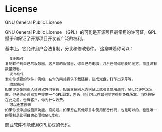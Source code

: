 # License

GNU General Public License

GNU General Public License （GPL）的可能是开源项目最常用的许可证。GPL赋予和保证了开源项目开发者广泛的权利。

基本上，它允许用户合法复制，分发和修改软件。 这意味着你可以：
```
  复制软件
复制软件到自己的服务器，客户端的服务器，你自己的电脑，几乎任何你想要的地方，而且没有数量限制。
  发布软件
发布你想要的软件，例如，在你的网站提供下载链接，刻成光盘，打印出来等等。
  收取费用
如果你想在向别人提供软件时收费，如设置在别人的网站上或者其他用途时。GPL允许你这么做，但是你必须给客户提供一个GPL副本，告诉 他们可以在其他地方得到免费版本。当然最好在此之前，告诉客户，你为什么收费。
  可以任意修改
如果你想添加或删除功能，没问题。如果想在其他项目中使用部分代码，也是可以的，但是唯一的限制是此项目也必须按GPL发布。
```
商业软件不能使用GPL协议的代码。
